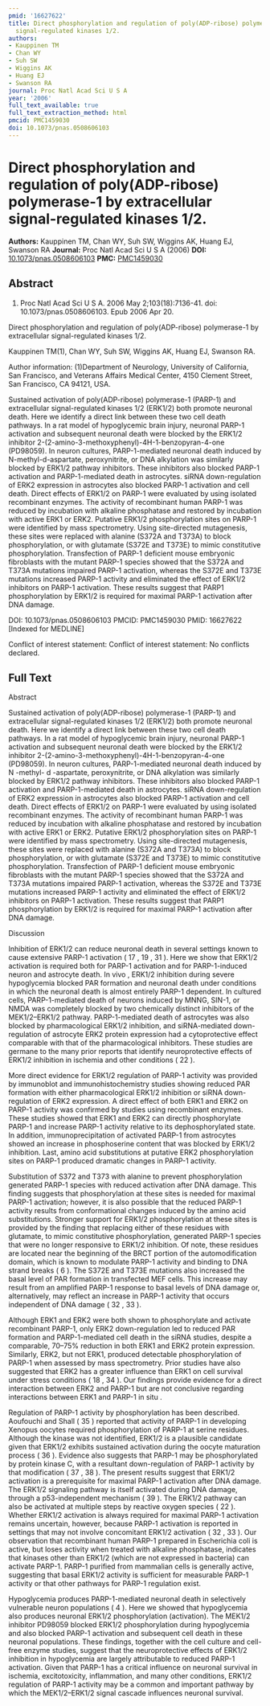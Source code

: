 ```yaml
---
pmid: '16627622'
title: Direct phosphorylation and regulation of poly(ADP-ribose) polymerase-1 by extracellular
  signal-regulated kinases 1/2.
authors:
- Kauppinen TM
- Chan WY
- Suh SW
- Wiggins AK
- Huang EJ
- Swanson RA
journal: Proc Natl Acad Sci U S A
year: '2006'
full_text_available: true
full_text_extraction_method: html
pmcid: PMC1459030
doi: 10.1073/pnas.0508606103
---
```


# Direct phosphorylation and regulation of poly(ADP-ribose) polymerase-1 by extracellular signal-regulated kinases 1/2.
**Authors:** Kauppinen TM, Chan WY, Suh SW, Wiggins AK, Huang EJ, Swanson RA
**Journal:** Proc Natl Acad Sci U S A (2006)
**DOI:** [10.1073/pnas.0508606103](https://doi.org/10.1073/pnas.0508606103)
**PMC:** [PMC1459030](https://www.ncbi.nlm.nih.gov/pmc/articles/PMC1459030/)

## Abstract

1. Proc Natl Acad Sci U S A. 2006 May 2;103(18):7136-41. doi: 
10.1073/pnas.0508606103. Epub 2006 Apr 20.

Direct phosphorylation and regulation of poly(ADP-ribose) polymerase-1 by 
extracellular signal-regulated kinases 1/2.

Kauppinen TM(1), Chan WY, Suh SW, Wiggins AK, Huang EJ, Swanson RA.

Author information:
(1)Department of Neurology, University of California, San Francisco, and 
Veterans Affairs Medical Center, 4150 Clement Street, San Francisco, CA 94121, 
USA.

Sustained activation of poly(ADP-ribose) polymerase-1 (PARP-1) and extracellular 
signal-regulated kinases 1/2 (ERK1/2) both promote neuronal death. Here we 
identify a direct link between these two cell death pathways. In a rat model of 
hypoglycemic brain injury, neuronal PARP-1 activation and subsequent neuronal 
death were blocked by the ERK1/2 inhibitor 
2-(2-amino-3-methoxyphenyl)-4H-1-benzopyran-4-one (PD98059). In neuron cultures, 
PARP-1-mediated neuronal death induced by N-methyl-d-aspartate, peroxynitrite, 
or DNA alkylation was similarly blocked by ERK1/2 pathway inhibitors. These 
inhibitors also blocked PARP-1 activation and PARP-1-mediated death in 
astrocytes. siRNA down-regulation of ERK2 expression in astrocytes also blocked 
PARP-1 activation and cell death. Direct effects of ERK1/2 on PARP-1 were 
evaluated by using isolated recombinant enzymes. The activity of recombinant 
human PARP-1 was reduced by incubation with alkaline phosphatase and restored by 
incubation with active ERK1 or ERK2. Putative ERK1/2 phosphorylation sites on 
PARP-1 were identified by mass spectrometry. Using site-directed mutagenesis, 
these sites were replaced with alanine (S372A and T373A) to block 
phosphorylation, or with glutamate (S372E and T373E) to mimic constitutive 
phosphorylation. Transfection of PARP-1 deficient mouse embryonic fibroblasts 
with the mutant PARP-1 species showed that the S372A and T373A mutations 
impaired PARP-1 activation, whereas the S372E and T373E mutations increased 
PARP-1 activity and eliminated the effect of ERK1/2 inhibitors on PARP-1 
activation. These results suggest that PARP1 phosphorylation by ERK1/2 is 
required for maximal PARP-1 activation after DNA damage.

DOI: 10.1073/pnas.0508606103
PMCID: PMC1459030
PMID: 16627622 [Indexed for MEDLINE]

Conflict of interest statement: Conflict of interest statement: No conflicts 
declared.

## Full Text

Abstract

Sustained activation of poly(ADP-ribose) polymerase-1 (PARP-1) and extracellular signal-regulated kinases 1/2 (ERK1/2) both promote neuronal death. Here we identify a direct link between these two cell death pathways. In a rat model of hypoglycemic brain injury, neuronal PARP-1 activation and subsequent neuronal death were blocked by the ERK1/2 inhibitor 2-(2-amino-3-methoxyphenyl)-4H-1-benzopyran-4-one (PD98059). In neuron cultures, PARP-1-mediated neuronal death induced by N -methyl- d -aspartate, peroxynitrite, or DNA alkylation was similarly blocked by ERK1/2 pathway inhibitors. These inhibitors also blocked PARP-1 activation and PARP-1-mediated death in astrocytes. siRNA down-regulation of ERK2 expression in astrocytes also blocked PARP-1 activation and cell death. Direct effects of ERK1/2 on PARP-1 were evaluated by using isolated recombinant enzymes. The activity of recombinant human PARP-1 was reduced by incubation with alkaline phosphatase and restored by incubation with active ERK1 or ERK2. Putative ERK1/2 phosphorylation sites on PARP-1 were identified by mass spectrometry. Using site-directed mutagenesis, these sites were replaced with alanine (S372A and T373A) to block phosphorylation, or with glutamate (S372E and T373E) to mimic constitutive phosphorylation. Transfection of PARP-1 deficient mouse embryonic fibroblasts with the mutant PARP-1 species showed that the S372A and T373A mutations impaired PARP-1 activation, whereas the S372E and T373E mutations increased PARP-1 activity and eliminated the effect of ERK1/2 inhibitors on PARP-1 activation. These results suggest that PARP1 phosphorylation by ERK1/2 is required for maximal PARP-1 activation after DNA damage.

Discussion

Inhibition of ERK1/2 can reduce neuronal death in several settings known to cause extensive PARP-1 activation ( 17 , 19 , 31 ). Here we show that ERK1/2 activation is required both for PARP-1 activation and for PARP-1-induced neuron and astrocyte death. In vivo , ERK1/2 inhibition during severe hypoglycemia blocked PAR formation and neuronal death under conditions in which the neuronal death is almost entirely PARP-1 dependent. In cultured cells, PARP-1-mediated death of neurons induced by MNNG, SIN-1, or NMDA was completely blocked by two chemically distinct inhibitors of the MEK1/2–ERK1/2 pathway. PARP-1-mediated death of astrocytes was also blocked by pharmacological ERK1/2 inhibition, and siRNA-mediated down-regulation of astrocyte ERK2 protein expression had a cytoprotective effect comparable with that of the pharmacological inhibitors. These studies are germane to the many prior reports that identify neuroprotective effects of ERK1/2 inhibition in ischemia and other conditions ( 22 ).

More direct evidence for ERK1/2 regulation of PARP-1 activity was provided by immunoblot and immunohistochemistry studies showing reduced PAR formation with either pharmacological ERK1/2 inhibition or siRNA down-regulation of ERK2 expression. A direct effect of both ERK1 and ERK2 on PARP-1 activity was confirmed by studies using recombinant enzymes. These studies showed that ERK1 and ERK2 can directly phosphorylate PARP-1 and increase PARP-1 activity relative to its dephosphorylated state. In addition, immunoprecipitation of activated PARP-1 from astrocytes showed an increase in phosphoserine content that was blocked by ERK1/2 inhibition. Last, amino acid substitutions at putative ERK2 phosphorylation sites on PARP-1 produced dramatic changes in PARP-1 activity.

Substitution of S372 and T373 with alanine to prevent phosphorylation generated PARP-1 species with reduced activation after DNA damage. This finding suggests that phosphorylation at these sites is needed for maximal PARP-1 activation; however, it is also possible that the reduced PARP-1 activity results from conformational changes induced by the amino acid substitutions. Stronger support for ERK1/2 phosphorylation at these sites is provided by the finding that replacing either of these residues with glutamate, to mimic constitutive phosphorylation, generated PARP-1 species that were no longer responsive to ERK1/2 inhibition. Of note, these residues are located near the beginning of the BRCT portion of the automodification domain, which is known to modulate PARP-1 activity and binding to DNA strand breaks ( 6 ). The S372E and T373E mutations also increased the basal level of PAR formation in transfected MEF cells. This increase may result from an amplified PARP-1 response to basal levels of DNA damage or, alternatively, may reflect an increase in PARP-1 activity that occurs independent of DNA damage ( 32 , 33 ).

Although ERK1 and ERK2 were both shown to phosphorylate and activate recombinant PARP-1, only ERK2 down-regulation led to reduced PAR formation and PARP-1-mediated cell death in the siRNA studies, despite a comparable, 70–75% reduction in both ERK1 and ERK2 protein expression. Similarly, ERK2, but not ERK1, produced detectable phosphorylation of PARP-1 when assessed by mass spectrometry. Prior studies have also suggested that ERK2 has a greater influence than ERK1 on cell survival under stress conditions ( 18 , 34 ). Our findings provide evidence for a direct interaction between ERK2 and PARP-1 but are not conclusive regarding interactions between ERK1 and PARP-1 in situ .

Regulation of PARP-1 activity by phosphorylation has been described. Aoufouchi and Shall ( 35 ) reported that activity of PARP-1 in developing Xenopus oocytes required phosphorylation of PARP-1 at serine residues. Although the kinase was not identified, ERK1/2 is a plausible candidate given that ERK1/2 exhibits sustained activation during the oocyte maturation process ( 36 ). Evidence also suggests that PARP-1 may be phosphorylated by protein kinase C, with a resultant down-regulation of PARP-1 activity by that modification ( 37 , 38 ). The present results suggest that ERK1/2 activation is a prerequisite for maximal PARP-1 activation after DNA damage. The ERK1/2 signaling pathway is itself activated during DNA damage, through a p53-independent mechanism ( 39 ). The ERK1/2 pathway can also be activated at multiple steps by reactive oxygen species ( 22 ). Whether ERK1/2 activation is always required for maximal PARP-1 activation remains uncertain, however, because PARP-1 activation is reported in settings that may not involve concomitant ERK1/2 activation ( 32 , 33 ). Our observation that recombinant human PARP-1 prepared in Escherichia coli is active, but loses activity when treated with alkaline phosphatase, indicates that kinases other than ERK1/2 (which are not expressed in bacteria) can activate PARP-1. PARP-1 purified from mammalian cells is generally active, suggesting that basal ERK1/2 activity is sufficient for measurable PARP-1 activity or that other pathways for PARP-1 regulation exist.

Hypoglycemia produces PARP-1-mediated neuronal death in selectively vulnerable neuron populations ( 4 ). Here we showed that hypoglycemia also produces neuronal ERK1/2 phosphorylation (activation). The MEK1/2 inhibitor PD98059 blocked ERK1/2 phosphorylation during hypoglycemia and also blocked PARP-1 activation and subsequent cell death in these neuronal populations. These findings, together with the cell culture and cell-free enzyme studies, suggest that the neuroprotective effects of ERK1/2 inhibition in hypoglycemia are largely attributable to reduced PARP-1 activation. Given that PARP-1 has a critical influence on neuronal survival in ischemia, excitotoxicity, inflammation, and many other conditions, ERK1/2 regulation of PARP-1 activity may be a common and important pathway by which the MEK1/2–ERK1/2 signal cascade influences neuronal survival.
